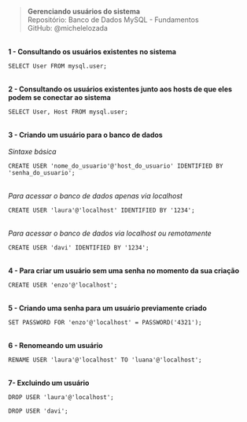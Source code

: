 > **Gerenciando usuários do sistema**  
> Repositório: Banco de Dados MySQL - Fundamentos  
> GitHub: @michelelozada
&nbsp;
     
&nbsp;  
**1 - Consultando os usuários existentes no sistema**
```mysql
SELECT User FROM mysql.user;
```
&nbsp;  
**2 - Consultando os usuários existentes junto aos hosts de que eles podem se conectar ao sistema**
```mysql
SELECT User, Host FROM mysql.user;
```
&nbsp;  
**3 - Criando um usuário para o banco de dados**  
&nbsp;  
*Sintaxe básica*
```mysql
CREATE USER 'nome_do_usuario'@'host_do_usuario' IDENTIFIED BY 'senha_do_usuario';
```
&nbsp;  
*Para acessar o banco de dados apenas via localhost*
```mysql
CREATE USER 'laura'@'localhost' IDENTIFIED BY '1234';
```
&nbsp;  
*Para acessar o banco de dados via localhost ou remotamente* 
```mysql
CREATE USER 'davi' IDENTIFIED BY '1234';
```
&nbsp;  
**4 - Para criar um usuário sem uma senha no momento da sua criação**
```mysql
CREATE USER 'enzo'@'localhost';
```
&nbsp;  
**5 - Criando uma senha para um usuário previamente criado**
```mysql
SET PASSWORD FOR 'enzo'@'localhost' = PASSWORD('4321');
```
&nbsp;  
**6 - Renomeando um usuário**
```mysql
RENAME USER 'laura'@'localhost' TO 'luana'@'localhost'; 
```
&nbsp;  
**7- Excluindo um usuário**
```mysql
DROP USER 'laura'@'localhost';
```
```mysql
DROP USER 'davi';
```